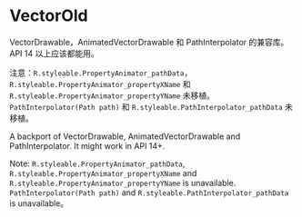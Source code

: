 # VectorOld
VectorDrawable，AnimatedVectorDrawable 和 PathInterpolator 的兼容库。API 14 以上应该都能用。

注意：`R.styleable.PropertyAnimator_pathData`，`R.styleable.PropertyAnimator_propertyXName` 和 `R.styleable.PropertyAnimator_propertyYName` 未移植。`PathInterpolator(Path path)` 和 `R.styleable.PathInterpolator_pathData` 未移植。

A backport of VectorDrawable, AnimatedVectorDrawable and PathInterpolator. It might work in API 14+.

Note: `R.styleable.PropertyAnimator_pathData`, `R.styleable.PropertyAnimator_propertyXName` and `R.styleable.PropertyAnimator_propertyYName` is unavailable. `PathInterpolator(Path path)` and `R.styleable.PathInterpolator_pathData` is unavailable。
